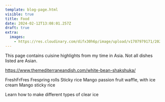 ```yaml
---
template: blog-page.html
visible: true
title: Food
date: 2024-02-12T13:08:01.257Z
draft: true
extra:
  images:
    - https://res.cloudinary.com/difx30h6p/image/upload/v1707979171/2024-02-10-08-37-25-990_ny7jrq.jpg
---
```

This page contains cuisine highlights from my time in Asia.
Not all dishes listed are Asian. 

https://www.themediterraneandish.com/white-bean-shakshuka/

FreshFrFres Frespring rolls
Sticky rice
Mango passion fruit waffle, with ice cream 
Mango sticky rice 

Learn how to make different types of clear ice

